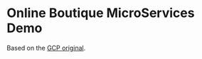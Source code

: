 # Online Boutique MicroServices Demo

Based on the [GCP original](https://github.com/GoogleCloudPlatform/microservices-demo).
